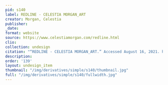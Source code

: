 ```yaml
---
pid: s140
label: REDLINE - CELESTIA MORGAN_ART
creator: Morgan, Celestia
publisher:
_date:
format: website
source: https://www.celestiamorgan.com/redline.html
clio:
collection: undesign
citation: "“REDLINE - CELESTIA MORGAN_ART.” Accessed August 16, 2021. https://www.celestiamorgan.com/redline.html."
description:
order: '139'
layout: undesign_item
thumbnail: "/img/derivatives/simple/s140/thumbnail.jpg"
full: "/img/derivatives/simple/s140/fullwidth.jpg"
---
```


